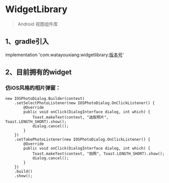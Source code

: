 # WidgetLibrary

> Android 视图组件库

## 1、gradle引入

implementation 'com.watayouxiang:widgetlibrary:[版本号](https://dl.bintray.com/watayouxiang/maven/com/watayouxiang/widgetlibrary/)'

## 2、目前拥有的widget

### 仿iOS风格的相片弹窗：

```
new IOSPhotoDialog.Builder(context)
    .setSelectPhotoListener(new IOSPhotoDialog.OnClickListener() {
        @Override
        public void onClick(DialogInterface dialog, int which) {
            Toast.makeText(context, "选取照片", Toast.LENGTH_SHORT).show();
            dialog.cancel();
        }
    })
    .setTakePhotoListener(new IOSPhotoDialog.OnClickListener() {
        @Override
        public void onClick(DialogInterface dialog, int which) {
            Toast.makeText(context, "拍照", Toast.LENGTH_SHORT).show();
            dialog.cancel();
        }
    })
    .build()
    .show();
```